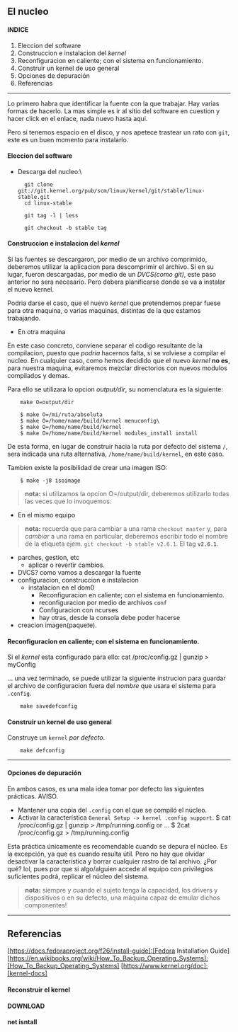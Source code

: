 ## El nucleo

####	INDICE

1. Eleccion del software
2. Construccion e instalacion del _kernel_ 
3. Reconfiguracion en caliente; con el sistema en funcionamiento.
4. Construir un kernel de uso general
5. Opciones de depuración
5. Referencias

---

Lo primero habra que identificar la fuente con la que trabajar. Hay varias formas de
hacerlo. La mas simple es ir al sitio del software en cuestion y hacer click en el 
enlace, nada nuevo hasta aqui.

Pero si tenemos espacio en el disco, y nos apetece trastear un rato con `git`, este es
un buen momento para instalarlo.

#### Eleccion del software

- Descarga del nucleo:\

		git clone git://git.kernel.org/pub/scm/linux/kernel/git/stable/linux-stable.git
		cd linux-stable
		
		git tag -l | less
		
		git checkout -b stable tag


#### Construccion e instalacion del _kernel_

Si las fuentes se descargaron, por medio  de un archivo comprimido, deberemos
utilizar la aplicacion para descomprimir el archivo.
Si en su lugar, fueron descargadas, por medio de un _DVCS(como git)_, este paso 
anterior no sera necesario. Pero debera planificarse donde se va a instalar el nuevo
kernel.

Podria darse el caso, que el nuevo  _kernel_ que pretendemos prepar fuese para 
otra maquina, o varias maquinas, distintas de la que estamos trabajando.

- En otra maquina

En este caso concreto, conviene separar el codigo resultante de la compilacion,
puesto que _podria_ hacernos falta, si se volviese a compilar el nucleo.
En cualquier caso, como hemos decidido que el nuevo _kernel_ __no es__, para
nuestra maquina, evitaremos mezclar directorios con nuevos modulos compilados y
demas.

Para ello se utilizara lo opcion _output/dir_, su nomenclatura es la siguiente:

		make O=output/dir
		
		$ make O=/mi/ruta/absoluta
		$ make O=/home/name/build/kernel menuconfig\
		$ make O=/home/name/build/kernel
		$ make O=/home/name/build/kernel modules_install install

De esta forma, en lugar de construir hacia la ruta por defecto del sistema `/`,
sera indicada una ruta alternativa, `/home/name/build/kernel`, en este caso.


Tambien existe la posibilidad de crear una imagen ISO:

		$ make -j8 isoimage


> __nota:__ si utilizamos la opcion O=/output/dir, deberemos utilizarlo todas
> las veces que lo invoquemos:
		

- En el mismo equipo

> __nota:__ recuerda que para cambiar a una rama `checkout master` y, para
> _cambiar_ a una rama en particular, deberemos escribir todo el nombre de 
> la etiqueta ejem. `git checkout -b stable v2.6.1`. El tag __`v2.6.1`__.


- parches, gestion, etc
	- aplicar o revertir cambios.	
- DVCS? como vamos a descargar la fuente
- configuracion, construccion e instalacion
	- instalacion en el dom0
		- Reconfiguracion en caliente; con el sistema en funcionamiento.		
		- reconfiguracion por medio de archivos `conf` 
		- Configuracion con ncurses		 
		- hay otras, desde la consola debe poder hacerse
- creacion imagen(paquete).


#### Reconfiguracion en caliente; con el sistema en funcionamiento.

Si el _kernel_ esta configurado para ello:
		cat /proc/config.gz | gunzip > myConfig

... una vez terminado, se puede utilizar la siguiente instrucion para
guardar el archivo de configuracion fuera del _nombre_ que usara el
sistema para `.config`.

		make savedefconfig

		
#### Construir un kernel de uso general

Construye un `kernel` _por defecto_.

		make defconfig
		
		
---
#### Opciones de depuración

En ambos casos, es una mala idea tomar por defecto las siguientes prácticas. AVISO.
- Mantener una copia del `.config` con el que se compiló el núcleo.
- Activar la característica `General Setup -> kernel .config support`.
		$ cat /proc/config.gz | gunzip > /tmp/running.config
		or ...
		$ 2cat /proc/config.gz > /tmp/running.config

Esta práctica únicamente es recomendable cuando se depura el núcleo. Es la excepción,
ya que es cuando resulta útil. Pero no hay que olvidar desactivar la característica 
y borrar cualquier rastro de tal archivo. ¿Por qué? lol, pues por que si algo/alguien
accede al equipo con privilegios suficientes podrá, replicar el núcleo del sistema.
> __nota:__ siempre y cuando el sujeto tenga la capacidad, los drivers y dispositivos
> o en su defecto, una máquina capaz de emular dichos componentes!
---

## Referencias

[https://docs.fedoraproject.org/f26/install-guide]:[Fedora Installation Guide]
[https://en.wikibooks.org/wiki/How_To_Backup_Operating_Systems]:[How_To_Backup_Operating_Systems]
[https://www.kernel.org/doc]:[kernel-docs]
#### Reconstruir el kernel
[https://boot.fedoraproject.org/downloads]:[Reconstruir?]
#### DOWNLOAD
[https://dl.fedoraproject.org/pub/alt/bfo/bfo.iso]:[Downloads]
#### net isntall
[http://ipxe.org]:[Net-install]
